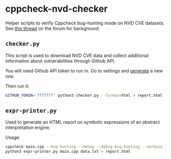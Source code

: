 # cppcheck-nvd-checker

Helper scripts to verify Cppcheck bug-hunting mode on NVD CVE datasets.
See [this thread](https://sourceforge.net/p/cppcheck/discussion/development/thread/834110f0e7/) on the forum for background.

## `checker.py`

This script is used to download NVD CVE data and collect additional information about vulnerabilities through Github API.

You will need Github API token to run in. Go to settings and [generate](https://github.com/settings/tokens/new) a new one.

Then run it:

```bash
GITHUB_TOKEN='fffffff' python3 checker.py --format=html > report.html
```

## `expr-printer.py`

Used to generate an HTML report on symbolic expressions of an abstract interpretation engine.

Usage:

```bash
cppcheck main.cpp --bug-hunting --debug --debug-bug-hunting --verbose 2>&1 > data.txt
python3 expr-printer.py main.cpp data.txt > report.html
```
